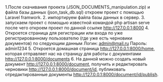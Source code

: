 1.После скачивания проекта (JSON_DOCUMENTS_manipulation.zip) и файла базы данных (json_task_db.sql) откроем проект с помощью Laravel framwork.
2. импортируем файла базы данных в сервер.
3. запускаем проект с помощью известной командой php artisan serve после чего откроем проект по данной ссылке 
http://127.0.0.1:8000
4. Откроется страница для регистрации или входа по уже регистрированному пользователю (где уже есть черновики документов) 
по следующим данным
Логин: admin@mail.ru
Пароль: admin1234
5. Откроется домашная страница http://127.0.0.1:8000/home, которая отправляет нас на страницу для работы с документами
http://127.0.0.1:8000/documents
6. На данной можно создать новый документ http://127.0.0.1:8000/document, получить и редактировать черновики http://127.0.0.1:8000/document/id, 
публиковать отредактированные документы http://127.0.0.1:8000/document/id/publish.
 
  
